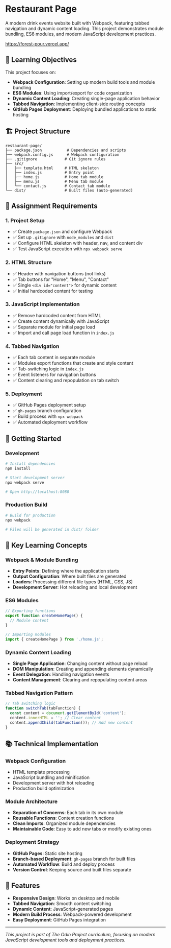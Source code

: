 # Restaurant Page

A modern drink events website built with Webpack, featuring tabbed navigation and dynamic content loading. This project demonstrates module bundling, ES6 modules, and modern JavaScript development practices.

https://forest-pour.vercel.app/

## 🎯 Learning Objectives

This project focuses on:

- **Webpack Configuration**: Setting up modern build tools and module bundling
- **ES6 Modules**: Using import/export for code organization
- **Dynamic Content Loading**: Creating single-page application behavior
- **Tabbed Navigation**: Implementing client-side routing concepts
- **GitHub Pages Deployment**: Deploying bundled applications to static hosting

## 🏗️ Project Structure

```
restaurant-page/
├── package.json           # Dependencies and scripts
├── webpack.config.js      # Webpack configuration
├── .gitignore            # Git ignore rules
├── src/
│   ├── template.html     # HTML skeleton
│   ├── index.js          # Entry point
│   ├── home.js           # Home tab module
│   ├── menu.js           # Menu tab module
│   └── contact.js        # Contact tab module
└── dist/                 # Built files (auto-generated)
```

## 🎯 Assignment Requirements

### 1. **Project Setup**
- ✅ Create `package.json` and configure Webpack
- ✅ Set up `.gitignore` with `node_modules` and `dist`
- ✅ Configure HTML skeleton with header, nav, and content div
- ✅ Test JavaScript execution with `npx webpack serve`

### 2. **HTML Structure**
- ✅ Header with navigation buttons (not links)
- ✅ Tab buttons for "Home", "Menu", "Contact"
- ✅ Single `<div id="content">` for dynamic content
- ✅ Initial hardcoded content for testing

### 3. **JavaScript Implementation**
- ✅ Remove hardcoded content from HTML
- ✅ Create content dynamically with JavaScript
- ✅ Separate module for initial page load
- ✅ Import and call page load function in `index.js`

### 4. **Tabbed Navigation**
- ✅ Each tab content in separate module
- ✅ Modules export functions that create and style content
- ✅ Tab-switching logic in `index.js`
- ✅ Event listeners for navigation buttons
- ✅ Content clearing and repopulation on tab switch

### 5. **Deployment**
- ✅ GitHub Pages deployment setup
- ✅ `gh-pages` branch configuration
- ✅ Build process with `npx webpack`
- ✅ Automated deployment workflow

## 🚀 Getting Started

### Development
```bash
# Install dependencies
npm install

# Start development server
npx webpack serve

# Open http://localhost:8080
```

### Production Build
```bash
# Build for production
npx webpack

# Files will be generated in dist/ folder
```

## 🧠 Key Learning Concepts

### **Webpack & Module Bundling**
- **Entry Points**: Defining where the application starts
- **Output Configuration**: Where built files are generated
- **Loaders**: Processing different file types (HTML, CSS, JS)
- **Development Server**: Hot reloading and local development

### **ES6 Modules**
```javascript
// Exporting functions
export function createHomePage() {
  // Module content
}

// Importing modules
import { createHomePage } from './home.js';
```

### **Dynamic Content Loading**
- **Single Page Application**: Changing content without page reload
- **DOM Manipulation**: Creating and appending elements dynamically
- **Event Delegation**: Handling navigation events
- **Content Management**: Clearing and repopulating content areas

### **Tabbed Navigation Pattern**
```javascript
// Tab switching logic
function switchTab(tabFunction) {
  const content = document.getElementById('content');
  content.innerHTML = ''; // Clear content
  content.appendChild(tabFunction()); // Add new content
}
```

## 📚 Technical Implementation

### **Webpack Configuration**
- HTML template processing
- JavaScript bundling and minification
- Development server with hot reloading
- Production build optimization

### **Module Architecture**
- **Separation of Concerns**: Each tab in its own module
- **Reusable Functions**: Content creation functions
- **Clean Imports**: Organized module dependencies
- **Maintainable Code**: Easy to add new tabs or modify existing ones

### **Deployment Strategy**
- **GitHub Pages**: Static site hosting
- **Branch-based Deployment**: `gh-pages` branch for built files
- **Automated Workflow**: Build and deploy process
- **Version Control**: Keeping source and built files separate

## 🎨 Features

- **Responsive Design**: Works on desktop and mobile
- **Tabbed Navigation**: Smooth content switching
- **Dynamic Content**: JavaScript-generated pages
- **Modern Build Process**: Webpack-powered development
- **Easy Deployment**: GitHub Pages integration

---

*This project is part of The Odin Project curriculum, focusing on modern JavaScript development tools and deployment practices.*
